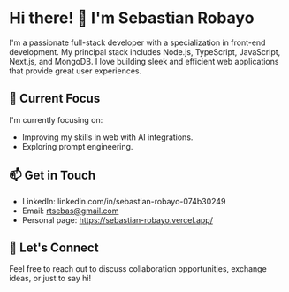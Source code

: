 # Hi there! 👋 I'm Sebastian Robayo

I'm a passionate full-stack developer with a specialization in front-end development. My principal stack includes Node.js, TypeScript, JavaScript, Next.js, and MongoDB. I love building sleek and efficient web applications that provide great user experiences.

## 🌱 Current Focus

I'm currently focusing on:

- Improving my skills in web with AI integrations.
- Exploring prompt engineering.

## 📫 Get in Touch

- LinkedIn: linkedin.com/in/sebastian-robayo-074b30249
- Email: rtsebas@gmail.com
- Personal page: https://sebastian-robayo.vercel.app/
## 💬 Let's Connect

Feel free to reach out to discuss collaboration opportunities, exchange ideas, or just to say hi!

